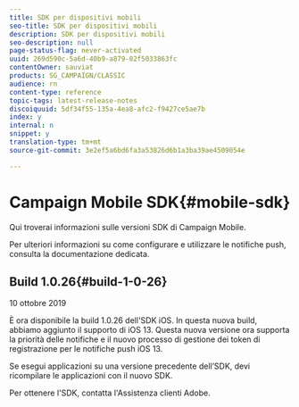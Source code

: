 ```yaml
---
title: SDK per dispositivi mobili
seo-title: SDK per dispositivi mobili
description: SDK per dispositivi mobili
seo-description: null
page-status-flag: never-activated
uuid: 269d590c-5a6d-40b9-a879-02f5033863fc
contentOwner: sauviat
products: SG_CAMPAIGN/CLASSIC
audience: rn
content-type: reference
topic-tags: latest-release-notes
discoiquuid: 5df34f55-135a-4ea8-afc2-f9427ce5ae7b
index: y
internal: n
snippet: y
translation-type: tm+mt
source-git-commit: 3e2ef5a6bd6fa3a53826d6b1a3ba39ae4509054e

---
```



# Campaign Mobile SDK{#mobile-sdk}

Qui troverai informazioni sulle versioni SDK di Campaign Mobile.



Per ulteriori informazioni su come configurare e utilizzare le notifiche push, consulta la documentazione [](../../delivery/using/about-mobile-app-channel.md)dedicata.

## Build 1.0.26{#build-1-0-26}

10 ottobre 2019

È ora disponibile la build 1.0.26 dell&#39;SDK iOS. In questa nuova build, abbiamo aggiunto il supporto di iOS 13. Questa nuova versione ora supporta la priorità delle notifiche e il nuovo processo di gestione dei token di registrazione per le notifiche push iOS 13.

Se esegui applicazioni su una versione precedente dell’SDK, devi ricompilare le applicazioni con il nuovo SDK.

Per ottenere l&#39;SDK, contatta l&#39;Assistenza clienti Adobe.